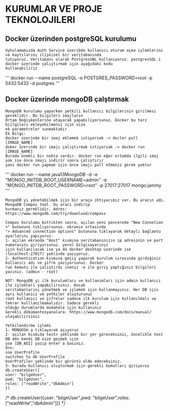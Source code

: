 # KURUMLAR VE PROJE TEKNOLOJILERI

## Docker üzerinden postgreSQL kurulumu

    Uyhulamamızda Auth Service üzeribde kullanıcı oturum açma işlemlerini ve kaytılarını ilişkisel bir veritabanında
    tutuyoruz. Veritabanı olarak PostgresSWL kullanıyoruz. postgresSQL i docker üzerinde çalıştırmak için aşağıdaki kodu 
    kullanabiliriz

'''
    docker run --name postgreSQL -e POSTGRES_PASSWORD=root -p 5432:5432 -d postgres
'''

## Docker üzerinde mongoDB çalştırmak

    MongoDB kurulumu yaparken yetkili kullanıcı bilgilerinin girilmesi gereklidir. Bu bilgileri imajların
    Ortam Değişkenlerine atayarak yapabiliyorsunuz. Docker bu tarz biilgileri ekleyebilmeniz için size 
    ek parametreler sunmaktadır
    Ek Bilgi:
    docker üzerinde bir imaj eklemek istiyorsak -> docler pull [IMAGE_NAME]
    doker üzerinde bir imajı çalıştırmak istiyorsak -> docker run [IMAGE_NAME]
    Burada önemli bir nokta vardır. docker run eğer ortamda ilgili imaj yok ise önce imajı indirir sonra çalıştırır
    yani docker run yapmak için önce imajı pull etmeniz gerek yoktur

'''
    docker run --name java13MongoDB -d -e "MONGO_INITDB_ROOT_USERNAME=admin" -e "MONGO_INITDB_ROOT_PASSWORD=root" -p 27017:27017 mongo:jammy
'''
    
    MongoDB yi yönetebilmek için bir araça ihtiyacımız var. Bu aracın adı. MongoDB Compos tool. bu aracı indirip
    kurmanız gereklidir. Adres: https://www.mongodb.com/try/download/compass

    Compas kurulumu bittikten sonra, açılan yeni pencerede "New Connetion +" butonuns tıklıyorsunuz. ekranın ortasında
    "> Advanced connection options" butonuna tıklayarak detaylı bağlantu ayarlarını yapıyoruz.
    1- açılan ekranda "Host" kısmına veritabanınızın ip adresinin ve port numarasını giriyorsunuz. yerel bilgisayarınız
    için kullanılacak ise ya da docker desktop üzerinde ise (localhost:27017) şeklinde yazıyoruz.
    2- Authentication kısmına geçiş yaparak kurulum sırasında girdiğiniz kullanıcı adı ve şifre yazıyorsunuz. Docker
    run komutu ile çalıştırdı iseniz -e ile giriş yaptığınız bilgileri yazınız. (admin - root)

    NOT: MongoDB yi ilk kurulumları ve kullanımları için admin kullanıcı ile işlemleri yapabilirsiniz. Ancak 
    veritabanlarını yönetmek ve işlemek için kullanmayınız. Her DB için ayrı kullanici ve yetkiler oluşturunuz
    root kullanıcı ve şifreler sadece ilk kurulum için kullanılmalı ve tekrar kulllanılmamalıdır. Sadece gerekli
    olduğu durumlarda müdahele için kullanınız
    Gerekli dökümantosyanalara: hhtps://www.mongodb.com/docs/manual/ ulaşabilirsiniz

    Yetkilendirme işlemi
    1- MONGOSH a tıklayarak açıyoruz
    2- açılan kısmıda test> şeklinde bir yer göreceksiniz, öncelikle test DB den kendi DB nize geçmek için
    use [DB_ADI] yazıp enter a basınız.
    Örn:
    use UserProfile
    switches to db UserProfile
    UserProfile> şeklinde bir görüntü elde edeceksiniz.
    3- burada kullanıcı oluşturmak için gerekli komutları giriyoruz
    db.createUser({
    user: "bilgeUser",
    pwd: "bilgeUser",
    roles: ["readWrite","dbAdmin"]
    })
/*
    db.createUser({user: "bilgeUser",pwd: "bilgeUser",roles: ["readWrite","dbAdmin"]})
*/
